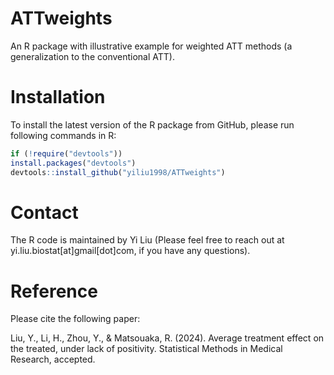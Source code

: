 # ATTweights
An R package with illustrative example for weighted ATT methods (a generalization to the conventional ATT). 

# Installation
To install the latest version of the R package from GitHub, please run following commands in R:

```r
if (!require("devtools"))
install.packages("devtools")
devtools::install_github("yiliu1998/ATTweights")
```

# Contact 
The R code is maintained by Yi Liu (Please feel free to reach out at yi.liu.biostat[at]gmail[dot]com, if you have any questions). 

# Reference
Please cite the following paper:

Liu, Y., Li, H., Zhou, Y., & Matsouaka, R. (2024). Average treatment effect on the treated, under lack of positivity. Statistical Methods in Medical Research, accepted. 

